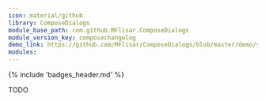 ```yaml
---
icon: material/github
library: ComposeDialogs
module_base_path: com.github.MFlisar.ComposeDialogs
module_version_key: composechangelog
demo_link: https://github.com/MFlisar/ComposeDialogs/blob/master/demo/src/main/java/com/michaelflisar/composedialogs/demo
modules:
---
```


{% include 'badges_header.md' %}

TODO